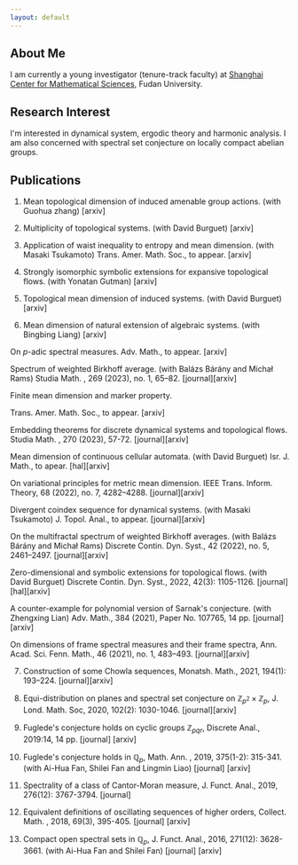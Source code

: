 ```yaml
---
layout: default
---
```


## About Me


I am currently a young investigator (tenure-track faculty) at [Shanghai Center for Mathematical Sciences](https://scms.fudan.edu.cn/), Fudan University.


## Research Interest

I'm interested in dynamical system, ergodic theory and harmonic analysis. I am also concerned with spectral set conjecture on locally compact abelian groups.

## Publications

1. Mean topological dimension of induced amenable group actions.
(with  Guohua zhang)
[arxiv]

2. Multiplicity of topological systems.
(with  David Burguet)
[arxiv]

3. Application of waist inequality to entropy and mean dimension.
(with Masaki Tsukamoto)
Trans. Amer. Math. Soc., to appear.
[arxiv]

1. Strongly isomorphic symbolic extensions for expansive topological flows.
(with  Yonatan Gutman)
[arxiv]

1. Topological mean dimension of induced systems.
(with  David Burguet)
[arxiv]

1. Mean dimension of natural extension of algebraic systems.
(with Bingbing Liang)
[arxiv]

On $p$-adic spectral measures.
Adv. Math.,  to appear.
[arxiv]

Spectrum of weighted Birkhoff average.
(with Balázs Bárány and Michał Rams)
Studia Math. , 269 (2023), no. 1, 65–82.
[journal][arxiv]

Finite mean dimension and marker property.

Trans. Amer. Math. Soc., to appear.
[arxiv]

Embedding theorems for discrete dynamical systems and topological flows.
Studia Math. , 270 (2023), 57-72.
[journal][arxiv]

Mean dimension of continuous cellular automata.
(with  David Burguet)
Isr. J. Math., to  apear.
[hal][arxiv]

On variational principles for metric mean dimension.
IEEE Trans. Inform. Theory, 68 (2022), no. 7, 4282–4288.
[journal][arxiv]

Divergent coindex sequence for dynamical systems.
(with Masaki Tsukamoto)
J. Topol. Anal., to appear.
[journal][arxiv]

On the multifractal spectrum of weighted Birkhoff averages.
(with Balázs Bárány and Michał Rams)
Discrete Contin. Dyn. Syst.,  42 (2022), no. 5, 2461–2497.
[journal][arxiv]

Zero-dimensional and symbolic extensions for topological flows.
(with  David Burguet)
Discrete Contin. Dyn. Syst., 2022, 42(3): 1105-1126.
[journal][hal][arxiv]

A counter-example for polynomial version of Sarnak's conjecture.
(with Zhengxing Lian)
Adv. Math.,  384 (2021), Paper No. 107765, 14 pp.
[journal][arxiv] 

On dimensions of frame spectral measures and their frame spectra,
Ann. Acad. Sci. Fenn. Math., 46 (2021), no. 1, 483–493.
[journal][arxiv]

7. Construction of some Chowla sequences,
Monatsh. Math., 2021, 194(1): 193–224.
[journal][arxiv]

6. Equi-distribution on planes and spectral set conjecture on $\mathbb{Z}_{p^2}\times \mathbb{Z}_{p}$,
J. Lond. Math. Soc, 2020, 102(2): 1030-1046.
[journal][arxiv]

5. Fuglede's conjecture holds on cyclic groups $\mathbb{Z}_{pqr}$,
Discrete Anal., 2019:14, 14 pp.
[journal] [arxiv]

4. Fuglede's conjecture holds in $\mathbb{Q}_p$,
Math. Ann. , 2019, 375(1-2): 315-341. 
(with Ai-Hua Fan, Shilei Fan and Lingmin Liao)
[journal] [arxiv] 

3. Spectrality of a class of Cantor-Moran measure,
J. Funct. Anal., 2019, 276(12): 3767-3794.
[journal]

2. Equivalent definitions of oscillating sequences of higher orders,
Collect. Math. , 2018, 69(3), 395-405.
[journal] [arxiv]

1. Compact open spectral sets in $\mathbb{Q}_p$,
J. Funct. Anal., 2016, 271(12): 3628-3661. 
(with Ai-Hua Fan and Shilei Fan)
[journal] [arxiv]



